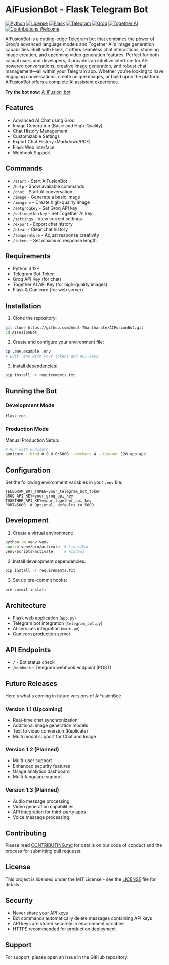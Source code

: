 # AiFusionBot - Flask Telegram Bot

[![Python](https://img.shields.io/badge/Python-3.12%2B-blue.svg)](https://www.python.org/downloads/)
[![License](https://img.shields.io/badge/License-MIT-green.svg)](LICENSE)
[![Flask](https://img.shields.io/badge/Flask-3.0.0-lightgrey.svg)](https://flask.palletsprojects.com/)
[![Telegram](https://img.shields.io/badge/Telegram-Bot-blue.svg)](https://t.me/A_iFusion_bot)
[![Groq](https://img.shields.io/badge/Groq-Powered-orange.svg)](https://console.groq.com)
[![Together AI](https://img.shields.io/badge/Together_AI-Enabled-purple.svg)](https://api.together.xyz)
[![Contributions Welcome](https://img.shields.io/badge/Contributions-Welcome-brightgreen.svg)](CONTRIBUTING.md)

AIFusionBot is a cutting-edge Telegram bot that combines the power of Groq's advanced language models and Together AI's image generation capabilities. Built with Flask, it offers seamless chat interactions, stunning image creation, and upcoming video generation features. Perfect for both casual users and developers, it provides an intuitive interface for AI-powered conversations, creative image generation, and robust chat management—all within your Telegram app. Whether you're looking to have engaging conversations, create unique images, or build upon the platform, AIFusionBot offers a complete AI assistant experience.

 **Try the bot now**: [A_iFusion_bot](https://t.me/A_iFusion_bot)

## Features

- Advanced AI Chat using Groq
- Image Generation (Basic and High-Quality)
- Chat History Management
- Customizable Settings
- Export Chat History (Markdown/PDF)
- Flask Web Interface
- Webhook Support

## Commands

- `/start` - Start AIFusionBot
- `/help` - Show available commands
- `/chat` - Start AI conversation
- `/image` - Generate a basic image
- `/imagine` - Create high-quality image
- `/setgroqkey` - Set Groq API key
- `/settogetherkey` - Set Together AI key
- `/settings` - View current settings
- `/export` - Export chat history
- `/clear` - Clear chat history
- `/temperature` - Adjust response creativity
- `/tokens` - Set maximum response length

## Requirements

- Python 3.12+
- Telegram Bot Token
- Groq API Key (for chat)
- Together AI API Key (for high-quality images)
- Flask & Gunicorn (for web server)

## Installation

1. Clone the repository:
```bash
git clone https://github.com/Amul-Thantharate/AIFusionBot.git
cd AIFusionBot
```

2. Create and configure your environment file:
```bash
cp .env.example .env
# Edit .env with your tokens and API keys
```

3. Install dependencies:
```bash
pip install -r requirements.txt
```

## Running the Bot

### Development Mode

```bash
flask run
```

### Production Mode

Manual Production Setup:

```bash
# Run with Gunicorn
gunicorn --bind 0.0.0.0:5000 --workers 4 --timeout 120 app:app
```

## Configuration

Set the following environment variables in your `.env` file:

```env
TELEGRAM_BOT_TOKEN=your_telegram_bot_token
GROQ_API_KEY=your_groq_api_key
TOGETHER_API_KEY=your_together_api_key
PORT=5000  # Optional, defaults to 5000
```

## Development

1. Create a virtual environment:
```bash
python -m venv venv
source venv/bin/activate  # Linux/Mac
venv\Scripts\activate     # Windows
```

2. Install development dependencies:
```bash
pip install -r requirements.txt
```

3. Set up pre-commit hooks:
```bash
pre-commit install
```

## Architecture

- Flask web application (`app.py`)
- Telegram bot integration (`telegram_bot.py`)
- AI services integration (`main.py`)
- Gunicorn production server

## API Endpoints

- `/` - Bot status check
- `/webhook` - Telegram webhook endpoint (POST)

## Future Releases

Here's what's coming in future versions of AIFusionBot:

### Version 1.1 (Upcoming)
- Real-time chat synchronization
- Additional image generation models
- Text to video conversion (Replicate)
- Multi modal support for Chat and Image

### Version 1.2 (Planned)
- Multi-user support
- Enhanced security features
- Usage analytics dashboard
- Multi-language support

### Version 1.3 (Planned)
- Audio message processing
- Video generation capabilities
- API integration for third-party apps
- Voice message processing

## Contributing

Please read [CONTRIBUTING.md](CONTRIBUTING.md) for details on our code of conduct and the process for submitting pull requests.

## License

This project is licensed under the MIT License - see the [LICENSE](LICENSE) file for details.

## Security

- Never share your API keys
- Bot commands automatically delete messages containing API keys
- API keys are stored securely in environment variables
- HTTPS recommended for production deployment

## Support

For support, please open an issue in the GitHub repository.
